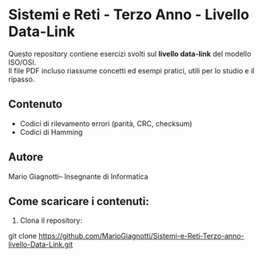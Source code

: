 # Sistemi e Reti - Terzo Anno - Livello Data-Link

Questo repository contiene esercizi svolti sul **livello data-link** del modello ISO/OSI.  
Il file PDF incluso riassume concetti ed esempi pratici, utili per lo studio e il ripasso.

## Contenuto

- Codici di rilevamento errori (parità, CRC, checksum)
- Codici di Hamming

## Autore

Mario Giagnotti– Insegnante di Informatica

## Come scaricare i contenuti:

1. Clona il repository:

git clone https://github.com/MarioGiagnotti/Sistemi-e-Reti-Terzo-anno-livello-Data-Link.git
